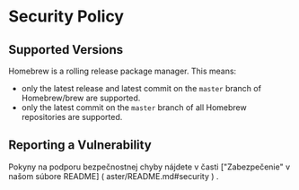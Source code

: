# Security Policy

## Supported Versions

Homebrew is a rolling release package manager. This means:

- only the latest release and latest commit on the `master` branch of Homebrew/brew are supported.
- only the latest commit on the `master` branch of all Homebrew repositories are supported.

## Reporting a Vulnerability

Pokyny na podporu bezpečnostnej chyby nájdete v časti ["Zabezpečenie" v našom súbore README] ( aster/README.md#security ) .

